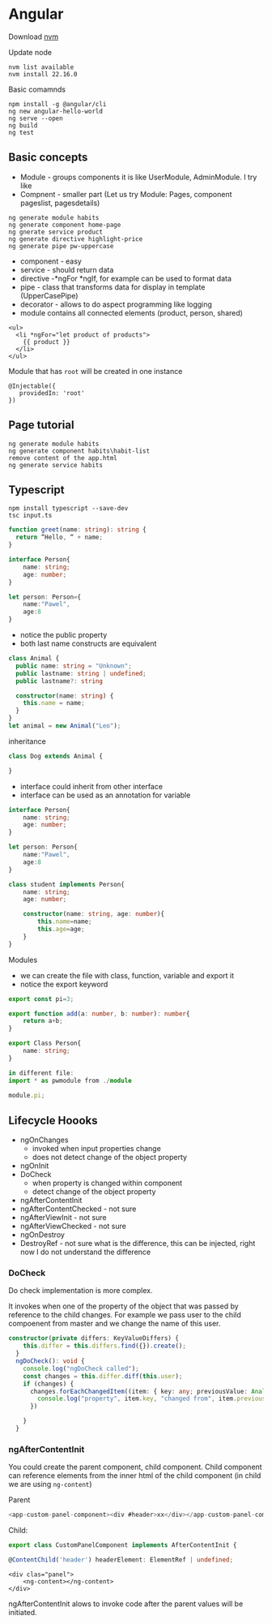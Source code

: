 # Angular

Download [nvm](https://stackoverflow.com/questions/8191459/how-do-i-update-node-js)

Update node

```shell
nvm list available
nvm install 22.16.0
```

Basic comamnds

```shell
npm install -g @angular/cli
ng new angular-hello-world
ng serve --open
ng build
ng test
```

## Basic concepts

- Module - groups components it is like UserModule, AdminModule. I try like
- Compnent - smaller part (Let us try Module: Pages, component pageslist, pagesdetails)

```shell
ng generate module habits
ng generate component home-page
ng gnerate service product
ng generate directive highlight-price
ng generate pipe pw-uppercase
```

- component - easy
- service - should return data
- directive -*ngFor *ngIf, for example can be used to format data
- pipe - class that transforms data for display in template (UpperCasePipe)
- decorator - allows to do aspect programming like logging
- module contains all connected elements (product, person, shared)

```angular
<ul>
  <li *ngFor="let product of products">
    {{ product }}
  </li>
</ul>
```

Module that has `root` will be created in one instance

```
@Injectable({
   providedIn: 'root'
})

```

## Page tutorial

```
ng generate module habits
ng generate component habits\habit-list
remove content of the app.html
ng generate service habits
```


## Typescript

```shell
npm install typescript --save-dev
tsc input.ts
```

```ts
function greet(name: string): string {
  return “Hello, “ + name;
}
````

```ts
interface Person{
    name: string;
    age: number;
}

let person: Person={
    name:"Pawel",
    age:8
}
```

- notice the public property
- both last name constructs are equivalent


```ts
class Animal {
  public name: string = "Unknown";
  public lastname: string | undefined;
  public lastname?: string

  constructor(name: string) {
    this.name = name;
  }
}
let animal = new Animal("Leo");
```

inheritance
```ts
class Dog extends Animal {

}
```

- interface could inherit from other interface
- interface can be used as an annotation for variable
```ts
interface Person{
    name: string;
    age: number;
}

let person: Person{
    name:"Pawel",
    age:8
}

class student implements Person{
    name: string;
    age: number;

    constructor(name: string, age: number){
        this.name=name;
        this.age=age;
    }
}
```

Modules

- we can create the file with class, function, variable and export it
- notice the export keyword
```ts
export const pi=3;

export function add(a: number, b: number): number{
    return a+b;
}

export Class Person{
    name: string;
}

in different file:
import * as pwmodule from ./module

module.pi;
```

## Lifecycle Hoooks

- ngOnChanges 
    - invoked when input properties change
    -  does not detect change of the object property
- ngOnInit
- DoCheck 
    - when property is changed within component
    - detect change of the object property
- ngAfterContentInit
- ngAfterContentChecked - not sure
- ngAfterViewInit  - not sure
- ngAfterViewChecked - not sure
- ngOnDestroy
- DestroyRef - not sure what is the difference, this can be injected, right now I do not understand the difference

### DoCheck

Do check implementation is more complex.

It invokes when one of the property of the object that was passed by reference to the child changes. 
For example we pass user to the child compoenent from master and we change the name of this user. 

```ts
constructor(private differs: KeyValueDiffers) {
    this.differ = this.differs.find({}).create();
  }
  ngDoCheck(): void {
    console.log("ngDoCheck called");
    const changes = this.differ.diff(this.user);
    if (changes) {
      changes.forEachChangedItem((item: { key: any; previousValue: AnalyserNode; currentValue: any }) => {
        console.log("property", item.key, "changed from", item.previousValue, "to", item.currentValue);
      })

    }
  }
```

### ngAfterContentInit
You could create the parent component, child component. Child component can reference elements from the inner html of the child component
(in child we are using ```ng-content```)

Parent
```ts
<app-custom-panel-component><div #header>xx</div></app-custom-panel-component>
```
Child:
```ts
export class CustomPanelComponent implements AfterContentInit {

@ContentChild('header') headerElement: ElementRef | undefined;
```
```
<div clas="panel">
    <ng-content></ng-content>
</div>
```
ngAfterContentInit alows to invoke code after the parent values will be initiated. 

